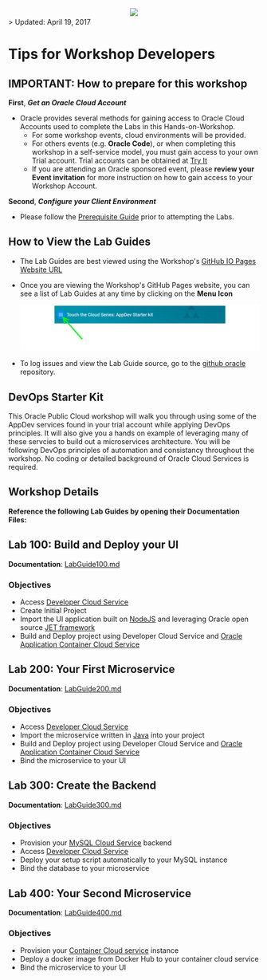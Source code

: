 <center>
<img src="https://cloudaccelerate.github.io/TTC-CommonContent/images/ttc-logo.png" />
</center> 
> Updated: April 19, 2017

# Tips for Workshop Developers
    
## IMPORTANT: How to prepare for this workshop

**First**, ***Get an Oracle Cloud Account*** 
- Oracle provides several methods for gaining access to Oracle Cloud Accounts used to complete the Labs in this Hands-on-Workshop. 
    - For some workshop events, cloud environments will be provided. 
    - For others events (e.g. **Oracle Code**), or when completing this workshop in a self-service model, you must gain access to your own Trial account. Trial accounts can be obtained at [Try It](http://cloud.oracle.com/tryit) 
    - If you are attending an Oracle sponsored event, please **review your Event invitation** for more instruction on how to gain access to your Workshop Account.
        
**Second**, ***Configure your Client Environment***
- Please follow the [Prerequisite Guide](PreReqGuide.md) prior to attempting the Labs. 
      
## How to View the Lab Guides

- The Lab Guides are best viewed using the Workshop's [GitHub IO Pages Website URL](https://rebrand.ly/ttcdlabsevops) 

- Once you are viewing the Workshop's GitHub Pages website, you can see a list of Lab Guides at any time by clicking on the **Menu Icon**

    ![](images/WorkshopMenu.png)  

- To log issues and view the Lab Guide source, go to the [github oracle](https://github.com/oracle/learning-library/tree/master/workshops) repository. 

## DevOps Starter Kit

This Oracle Public Cloud workshop will walk you through using some of the AppDev services found in your trial account while applying DevOps principles. It will also give you a hands on example of leveraging many of these servcies to build out a microservices architecture. You will be following DevOps principles of automation and consistancy throughout the workshop. No coding or detailed background of Oracle Cloud Services is required.

## Workshop Details

**Reference the following Lab Guides by opening their Documentation Files:**

## Lab 100: Build and Deploy your UI

**Documentation**: [LabGuide100.md](LabGuide100.md)

### Objectives

- Access [Developer Cloud Service](https://cloud.oracle.com/en_US/developer-service)
- Create Initial Project
- Import the UI application built on [NodeJS](https://nodejs.org/en/) and leveraging Oracle open source [JET framework](http://www.oracle.com/webfolder/technetwork/jet/index.html)
- Build and Deploy project using Developer Cloud Service and [Oracle Application Container Cloud Service](https://cloud.oracle.com/en_US/application-container-cloud)

## Lab 200: Your First Microservice

**Documentation**: [LabGuide200.md](LabGuide200.md)

### Objectives

- Access [Developer Cloud Service](https://cloud.oracle.com/en_US/developer-service)
- Import the microservice written in [Java](https://www.java.com/en/) into your project
- Build and Deploy project using Developer Cloud Service and [Oracle Application Container Cloud Service](https://cloud.oracle.com/en_US/application-container-cloud)
- Bind the microservice to your UI

## Lab 300: Create the Backend

**Documentation**: [LabGuide300.md](LabGuide300.md)

### Objectives

- Provision your [MySQL Cloud Service](https://cloud.oracle.com/en_US/mysql) backend
- Access [Developer Cloud Service](https://cloud.oracle.com/en_US/developer-service)
- Deploy your setup script automatically to your MySQL instance
- Bind the database to your microservice

## Lab 400:  Your Second Microservice

**Documentation**: [LabGuide400.md](LabGuide400.md)

### Objectives

- Provision your [Container Cloud service](https://cloud.oracle.com/en_US/container) instance
- Deploy a docker image from Docker Hub to your container cloud service
- Bind the microservice to your UI
